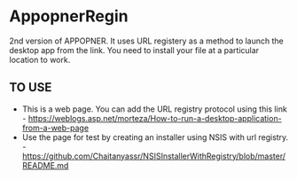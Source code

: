 # AppopnerRegin
2nd version of APPOPNER. It uses URL registery as a method to launch the desktop app from the link.
You need to install your file at a particular location to work.

## TO USE
- This is a web page. You can add the URL registry protocol using this link - https://weblogs.asp.net/morteza/How-to-run-a-desktop-application-from-a-web-page
- Use the page for test by creating an installer using NSIS with url registry. - https://github.com/Chaitanyassr/NSISInstallerWithRegistry/blob/master/README.md
